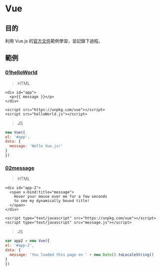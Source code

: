 # Vue
## 目的
利用 Vue.js 的[官方文件](https://vuejs.org/v2/guide/)範例學習，並記錄下過程。

## 範例
### [01helloWorld](https://github.com/hunterliu1003/myfirstVue/tree/master/example/01helloWorld)
>HTML
```
<div id="app">
  <p>{{ message }}</p>
</div>

<script src="https://unpkg.com/vue"></script>
<script src="helloWorld.js"></script>
```
>JS
```javascript
new Vue({
el: '#app',
data: {
  message: 'Hello Vue.js!'
}
})
```
### [02message](https://github.com/hunterliu1003/myfirstVue/tree/master/example/02message)
>HTML
```
<div id="app-2">
  <span v-bind:title="message">
    Hover your mouse over me for a few seconds
    to see my dynamically bound title!
  </span>
</div>

<script type="text/javascript" src="https://unpkg.com/vue"></script>
<script type="text/javascript" src="message.js"></script>
```
>JS
```javascript
var app2 = new Vue({
el: '#app-2',
data: {
  message: 'You loaded this page on ' + new Date().toLocaleString()
}
})
```